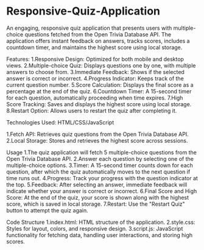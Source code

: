 # Responsive-Quiz-Application
An engaging, responsive quiz application that presents users with multiple-choice questions fetched from the Open Trivia Database API.
The application offers instant feedback on answers, tracks scores, includes a countdown timer, and maintains the highest score using local storage.

Features:
1.Responsive Design: Optimized for both mobile and desktop views.
2.Multiple-choice Quiz: Displays questions one by one, with multiple answers to choose from.
3.Immediate Feedback: Shows if the selected answer is correct or incorrect.
4.Progress Indicator: Keeps track of the current question number.
5.Score Calculation: Displays the final score as a percentage at the end of the quiz.
6.Countdown Timer: A 15-second timer for each question, automatically proceeding when time expires.
7.High Score Tracking: Saves and displays the highest score using local storage.
8.Restart Option: Allows users to restart the quiz after completing it.


Technologies Used:
HTML/CSS/JavaScript

1.Fetch API: Retrieves quiz questions from the Open Trivia Database API.
2.Local Storage: Stores and retrieves the highest score across sessions.



Usage
1.The quiz application will fetch 5 multiple-choice questions from the Open Trivia Database API.
2.Answer each question by selecting one of the multiple-choice options.
3.Timer: A 15-second timer counts down for each question, after which the quiz automatically moves to the next question if time runs out.
4.Progress: Track your progress with the question indicator at the top.
5.Feedback: After selecting an answer, immediate feedback will indicate whether your answer is correct or incorrect.
6.Final Score and High Score: At the end of the quiz, your score is shown along with the highest score, which is saved in local storage.
7.Restart: Use the "Restart Quiz" button to attempt the quiz again.


Code Structure
1.index.html: HTML structure of the application.
2.style.css: Styles for layout, colors, and responsive design.
3.script.js: JavaScript functionality for fetching data, handling user interactions, and storing high scores.
